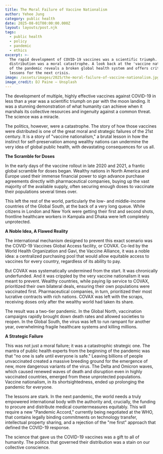 ```yaml
---
title: The Moral Failure of Vaccine Nationalism
author: Yehee Jung
category: public health
date: 2025-08-01T00:00:00.000Z
layout: layouts/post.njk
tags:
  - public health
  - policy
  - pandemic
  - ethics
excerpt: >-
  The rapid development of COVID-19 vaccines was a scientific triumph. Their
  distribution was a moral catastrophe. A look back at the 'vaccine nationalism'
  of the pandemic reveals a broken global health system and offers critical
  lessons for the next crisis.
image: /assets/images/2025/the-moral-failure-of-vaccine-nationalism.jpg
image_credit: DJ Paine — Unsplash
---
```


The development of multiple, highly effective vaccines against COVID-19 in less than a year was a scientific triumph on par with the moon landing. It was a stunning demonstration of what humanity can achieve when it marshals its collective resources and ingenuity against a common threat. The science was a miracle.

The politics, however, were a catastrophe. The story of how those vaccines were distributed is one of the great moral and strategic failures of the 21st century. It is a story of "vaccine nationalism," a brutal lesson in how the instinct for self-preservation among wealthy nations can undermine the very idea of global public health, with devastating consequences for us all.

**The Scramble for Doses**

In the early days of the vaccine rollout in late 2020 and 2021, a frantic global scramble for doses began. Wealthy nations in North America and Europe used their immense financial power to sign advance purchase agreements directly with pharmaceutical companies, buying up the vast majority of the available supply, often securing enough doses to vaccinate their populations several times over.

This left the rest of the world, particularly the low- and middle-income countries of the Global South, at the back of a very long queue. While citizens in London and New York were getting their first and second shots, frontline healthcare workers in Kampala and Dhaka were left completely unprotected.

**A Noble Idea, A Flawed Reality**

The international mechanism designed to prevent this exact scenario was the COVID-19 Vaccines Global Access facility, or COVAX. Co-led by the World Health Organization and Gavi, the Vaccine Alliance, it was a noble idea: a centralized purchasing pool that would allow equitable access to vaccines for every country, regardless of its ability to pay.

But COVAX was systematically undermined from the start. It was chronically underfunded. And it was crippled by the very vaccine nationalism it was meant to prevent. Wealthy countries, while paying lip service to COVAX, prioritized their own bilateral deals, ensuring their own populations were vaccinated first. Pharmaceutical companies, in turn, prioritized their most lucrative contracts with rich nations. COVAX was left with the scraps, receiving doses only after the wealthy world had taken its share.

The result was a two-tier pandemic. In the Global North, vaccination campaigns rapidly brought down death rates and allowed societies to reopen. In the Global South, the virus was left to run rampant for another year, overwhelming fragile healthcare systems and killing millions.

**A Strategic Failure**

This was not just a moral failure; it was a catastrophic strategic one. The mantra of public health experts from the beginning of the pandemic was that "no one is safe until everyone is safe." Leaving billions of people unvaccinated created a massive breeding ground for the emergence of new, more dangerous variants of the virus. The Delta and Omicron waves, which caused renewed waves of death and disruption even in highly vaccinated countries, emerged from these unprotected populations. Vaccine nationalism, in its shortsightedness, ended up prolonging the pandemic for everyone.

The lessons are stark. In the next pandemic, the world needs a truly empowered international body with the authority and, crucially, the funding to procure and distribute medical countermeasures equitably. This will require a new "Pandemic Accord," currently being negotiated at the WHO, that contains legally binding commitments on technology transfer, intellectual property sharing, and a rejection of the "me first" approach that defined the COVID-19 response.

The science that gave us the COVID-19 vaccines was a gift to all of humanity. The politics that governed their distribution was a stain on our collective conscience.
